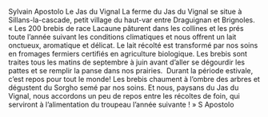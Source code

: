 Sylvain Apostolo
Le Jas du Vignal
La ferme du Jas du Vignal se situe à Sillans-la-cascade, petit village du haut-var entre Draguignan et Brignoles. 
« Les 200 brebis de race Lacaune pâturent dans les collines et les prés toute l’année suivant les conditions climatiques et nous offrent un lait onctueux, aromatique et délicat.
Le lait récolté est transformé par nos soins en fromages fermiers certifiés en agriculture biologique.
Les brebis sont traites tous les matins de septembre à juin avant d’aller se dégourdir les pattes et se remplir la panse dans nos prairies. 
Durant la période estivale, c’est repos pour tout le monde! Les brebis chaument à l’ombre des arbres et dégustent du Sorgho semé par nos soins. 
Et nous, paysans du Jas du Vignal, nous accordons un peu de repos entre les récoltes de foin, qui serviront à l’alimentation du troupeau l’année suivante ! » S Apostolo


